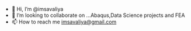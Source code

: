 - 👋 Hi, I’m @imsavaliya
- 💞️ I’m looking to collaborate on ...Abaqus,Data Science projects and FEA
- 📫 How to reach me imsavaliya@gmail.com

<!---
imsavaliya/imsavaliya is a ✨ special ✨ repository because its `README.md` (this file) appears on your GitHub profile.
You can click the Preview link to take a look at your changes.
--->
